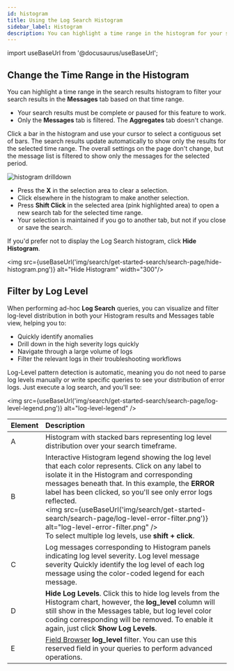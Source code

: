 ```yaml
---
id: histogram
title: Using the Log Search Histogram
sidebar_label: Histogram
description: You can highlight a time range in the histogram for your search results to filter the search results based on that time range.
---
```


import useBaseUrl from '@docusaurus/useBaseUrl';

## Change the Time Range in the Histogram

You can highlight a time range in the search results histogram to filter your search results in the **Messages** tab based on that time range.  

* Your search results must be complete or paused for this feature to work.
* Only the **Messages** tab is filtered. The **Aggregates** tab doesn't change.

Click a bar in the histogram and use your cursor to select a contiguous set of bars. The search results update automatically to show only the results for the selected time range. The overall settings on the page don't change, but the message list is filtered to show only the messages for the selected period.

![histogram drilldown](/img/search/get-started-search/search-page/histogram-drilldown.png)

* Press the **X** in the selection area to clear a selection.
* Click elsewhere in the histogram to make another selection.
* Press **Shift Click** in the selected area (pink highlighted area) to open a new search tab for the selected time range.
* Your selection is maintained if you go to another tab, but not if you close or save the search.

If you'd prefer not to display the Log Search histogram, click **Hide Histogram**.

<img src={useBaseUrl('img/search/get-started-search/search-page/hide-histogram.png')} alt="Hide Histogram" width="300"/>

## Filter by Log Level

When performing ad-hoc **Log Search** queries, you can visualize and filter log-level distribution in both your Histogram results and Messages table view, helping you to:

* Quickly identify anomalies
* Drill down in the high severity logs quickly
* Navigate through a large volume of logs
* Filter the relevant logs in their troubleshooting workflows

<!--
<details><summary>What are log levels?</summary>

define warn, critical, etc.

</details>
-->

Log-Level pattern detection is automatic, meaning you do not need to parse log levels manually or write specific queries to see your distribution of error logs. Just execute a log search, and you'll see:

<img src={useBaseUrl('img/search/get-started-search/search-page/log-level-legend.png')} alt="log-level-legend" />

| Element | Description
| :-- | :--
| A | Histogram with stacked bars representing log level distribution over your search timeframe.
| B | Interactive Histogram legend showing the log level that each color represents. Click on any label to isolate it in the Histogram and corresponding messages beneath that. In this example, the **ERROR** label has been clicked, so you'll see only error logs reflected.<br/><img src={useBaseUrl('img/search/get-started-search/search-page/log-level-error-filter.png')} alt="log-level-error-filter.png" /><br/>To select multiple log levels, use **shift + click**.
| C | Log messages corresponding to Histogram panels indicating log level severity. Log level message severity Quickly identify the log level of each log message using the color-coded legend for each message.
| D | **Hide Log Levels**. Click this to hide log levels from the Histogram chart, however, the **log_level** column will still show in the Messages table, but log level color coding corresponding will be removed. To enable it again, just click **Show Log Levels**.
| E | [Field Browser](/docs/search/get-started-with-search/search-page/field-browser) **log_level** filter. You can use this reserved field in your queries to perform advanced operations.
